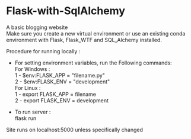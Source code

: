 # Flask-with-SqlAlchemy
A basic blogging website <br>
Make sure you create a new virtual environment or use an existing conda environment with Flask, Flask_WTF and SQL_Alchemy installed. 

Procedure for running locally :
* For setting environment variables, run the Following commands: <br>
  For Windows : <br>
    1 - $env:FLASK_APP = "filename.py" <br>
    2 - $env:FLASK_ENV = "development" <br>
  For Linux : <br>
    1 - export FLASK_APP = filename <br>
    2 - export FLASK_ENV = development <br>
  
* To run server : <br>
  flask run
  
Site runs on localhost:5000 unless specifically changed
